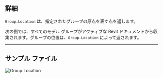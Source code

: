 ## 詳細
`Group.Location` は、指定されたグループの原点を表す点を返します。

次の例では、すべてのモデル グループがアクティブな Revit ドキュメントから収集されます。グループの位置は、`Group.Location` によって返されます。

___
## サンプル ファイル

![Group.Location](./Revit.Elements.Group.Location_img.jpg)
